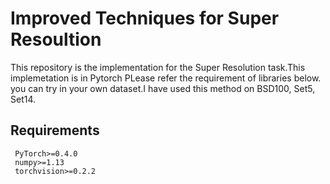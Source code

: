 # Improved Techniques for Super Resoultion 

This repository is the implementation for the Super Resolution task.This implemetation is in Pytorch
PLease refer the requirement of libraries below. you can try in your own dataset.I have used this method on BSD100, Set5, Set14.  

## Requirements
     PyTorch>=0.4.0
     numpy>=1.13
     torchvision>=0.2.2



